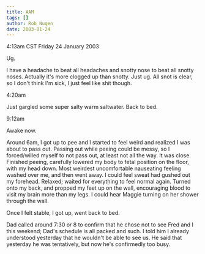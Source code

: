 ```yaml
---
title: AAM
tags: []
author: Rob Nugen
date: 2003-01-24
---
```


<p class=date>4:13am CST Friday 24 January 2003</p>

<p>Ug.</p>

<p>I have a headache to beat all headaches and snotty nose to beat all
snotty noses.  Actually it's more clogged up than snotty.  Just ug.
All snot is clear, so I don't think I'm sick, I just feel like shit though.</p>

<p class=date>4:20am</p>

<p>Just gargled some super salty warm saltwater.  Back to bed.</p>

<p class=date>9:12am</p>

<p>Awake now.</p>

<p>Around 6am, I got up to pee and I started to feel weird and
realized I was about to pass out.  Passing out while peeing could be
messy, so I forced/willed myself to not pass out, at least not all the
way.  It was close.  Finished peeing, carefully lowered my body to
fetal position on the floor, with my head down.  Most weirdest
uncomfortable nauseating feeling washed over me, and then went away.
I could feel sweat had gushed out my forehead.  Relaxed; waited for
everything to feel normal again.  Turned onto my back, and propped my
feet up on the wall, encouraging blood to visit my brain more than my
legs.  I could hear Maggie turning on her shower through the wall.</p>

<p>Once I felt stable, I got up, went back to bed.</p>

<p>Dad called around 7:30 or 8 to confirm that he chose not to see
Fred and I this weekend; Dad's schedule is all packed and such.  I
told him I already understood yesterday that he wouldn't be able to
see us.  He said that yesterday he was tentatively, but now he's
confirmedly too busy.</p>


